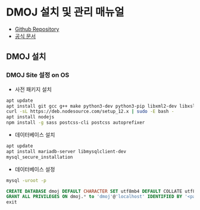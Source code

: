 # DMOJ 설치 및 관리 매뉴얼
- [Github Repository](https://github.com/DMOJ/online-judge)
- [공식 문서](https://docs.dmoj.ca/#/)

## DMOJ 설치

### DMOJ Site 설정 on OS
- 사전 패키지 설치
```bash
apt update
apt install git gcc g++ make python3-dev python3-pip libxml2-dev libxslt1-dev zlib1g-dev gettext curl redis-server vim build-essential
curl -sL https://deb.nodesource.com/setup_12.x | sudo -E bash -
apt install nodejs
npm install -g sass postcss-cli postcss autoprefixer
```

- 데이터베이스 설치
```bash
apt update
apt install mariadb-server libmysqlclient-dev
mysql_secure_installation
```

- 데이터베이스 설정
```bash
mysql -uroot -p
```

```sql
CREATE DATABASE dmoj DEFAULT CHARACTER SET utf8mb4 DEFAULT COLLATE utf8mb4_general_ci;
GRANT ALL PRIVILEGES ON dmoj.* to 'dmoj'@'localhost' IDENTIFIED BY '<password>';
exit
```
